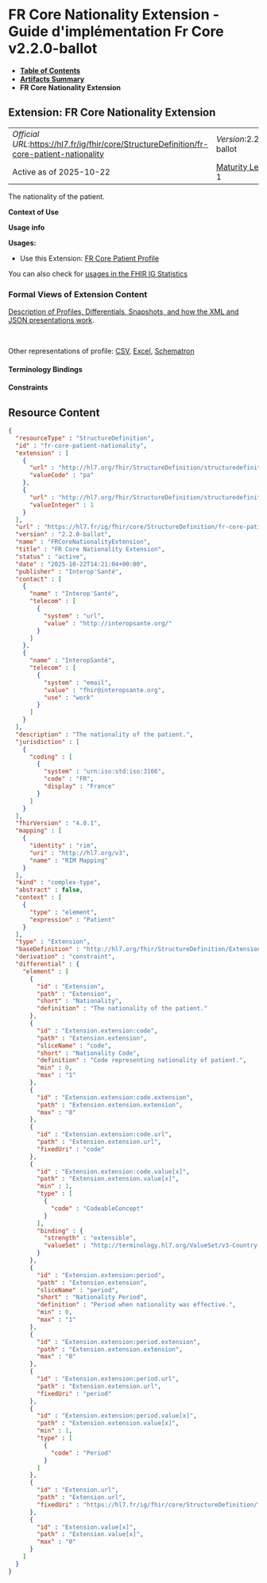 # FR Core Nationality Extension - Guide d'implémentation Fr Core v2.2.0-ballot

* [**Table of Contents**](toc.md)
* [**Artifacts Summary**](artifacts.md)
* **FR Core Nationality Extension**

## Extension: FR Core Nationality Extension 

| | | |
| :--- | :--- | :--- |
| *Official URL*:https://hl7.fr/ig/fhir/core/StructureDefinition/fr-core-patient-nationality | *Version*:2.2.0-ballot | |
| Active as of 2025-10-22 | [Maturity Level](http://hl7.org/fhir/versions.html#maturity): 1 | *Computable Name*:FRCoreNationalityExtension |

The nationality of the patient.

**Context of Use**

**Usage info**

**Usages:**

* Use this Extension: [FR Core Patient Profile](StructureDefinition-fr-core-patient.md)

You can also check for [usages in the FHIR IG Statistics](https://packages2.fhir.org/xig/hl7.fhir.fr.core|current/StructureDefinition/fr-core-patient-nationality)

### Formal Views of Extension Content

 [Description of Profiles, Differentials, Snapshots, and how the XML and JSON presentations work](http://build.fhir.org/ig/FHIR/ig-guidance/readingIgs.html#structure-definitions). 

 

Other representations of profile: [CSV](StructureDefinition-fr-core-patient-nationality.csv), [Excel](StructureDefinition-fr-core-patient-nationality.xlsx), [Schematron](StructureDefinition-fr-core-patient-nationality.sch) 

#### Terminology Bindings

#### Constraints



## Resource Content

```json
{
  "resourceType" : "StructureDefinition",
  "id" : "fr-core-patient-nationality",
  "extension" : [
    {
      "url" : "http://hl7.org/fhir/StructureDefinition/structuredefinition-wg",
      "valueCode" : "pa"
    },
    {
      "url" : "http://hl7.org/fhir/StructureDefinition/structuredefinition-fmm",
      "valueInteger" : 1
    }
  ],
  "url" : "https://hl7.fr/ig/fhir/core/StructureDefinition/fr-core-patient-nationality",
  "version" : "2.2.0-ballot",
  "name" : "FRCoreNationalityExtension",
  "title" : "FR Core Nationality Extension",
  "status" : "active",
  "date" : "2025-10-22T14:21:04+00:00",
  "publisher" : "Interop'Santé",
  "contact" : [
    {
      "name" : "Interop'Santé",
      "telecom" : [
        {
          "system" : "url",
          "value" : "http://interopsante.org/"
        }
      ]
    },
    {
      "name" : "InteropSanté",
      "telecom" : [
        {
          "system" : "email",
          "value" : "fhir@interopsante.org",
          "use" : "work"
        }
      ]
    }
  ],
  "description" : "The nationality of the patient.",
  "jurisdiction" : [
    {
      "coding" : [
        {
          "system" : "urn:iso:std:iso:3166",
          "code" : "FR",
          "display" : "France"
        }
      ]
    }
  ],
  "fhirVersion" : "4.0.1",
  "mapping" : [
    {
      "identity" : "rim",
      "uri" : "http://hl7.org/v3",
      "name" : "RIM Mapping"
    }
  ],
  "kind" : "complex-type",
  "abstract" : false,
  "context" : [
    {
      "type" : "element",
      "expression" : "Patient"
    }
  ],
  "type" : "Extension",
  "baseDefinition" : "http://hl7.org/fhir/StructureDefinition/Extension",
  "derivation" : "constraint",
  "differential" : {
    "element" : [
      {
        "id" : "Extension",
        "path" : "Extension",
        "short" : "Nationality",
        "definition" : "The nationality of the patient."
      },
      {
        "id" : "Extension.extension:code",
        "path" : "Extension.extension",
        "sliceName" : "code",
        "short" : "Nationality Code",
        "definition" : "Code representing nationality of patient.",
        "min" : 0,
        "max" : "1"
      },
      {
        "id" : "Extension.extension:code.extension",
        "path" : "Extension.extension.extension",
        "max" : "0"
      },
      {
        "id" : "Extension.extension:code.url",
        "path" : "Extension.extension.url",
        "fixedUri" : "code"
      },
      {
        "id" : "Extension.extension:code.value[x]",
        "path" : "Extension.extension.value[x]",
        "min" : 1,
        "type" : [
          {
            "code" : "CodeableConcept"
          }
        ],
        "binding" : {
          "strength" : "extensible",
          "valueSet" : "http://terminology.hl7.org/ValueSet/v3-Country|3.0.0"
        }
      },
      {
        "id" : "Extension.extension:period",
        "path" : "Extension.extension",
        "sliceName" : "period",
        "short" : "Nationality Period",
        "definition" : "Period when nationality was effective.",
        "min" : 0,
        "max" : "1"
      },
      {
        "id" : "Extension.extension:period.extension",
        "path" : "Extension.extension.extension",
        "max" : "0"
      },
      {
        "id" : "Extension.extension:period.url",
        "path" : "Extension.extension.url",
        "fixedUri" : "period"
      },
      {
        "id" : "Extension.extension:period.value[x]",
        "path" : "Extension.extension.value[x]",
        "min" : 1,
        "type" : [
          {
            "code" : "Period"
          }
        ]
      },
      {
        "id" : "Extension.url",
        "path" : "Extension.url",
        "fixedUri" : "https://hl7.fr/ig/fhir/core/StructureDefinition/fr-core-patient-nationality"
      },
      {
        "id" : "Extension.value[x]",
        "path" : "Extension.value[x]",
        "max" : "0"
      }
    ]
  }
}

```
